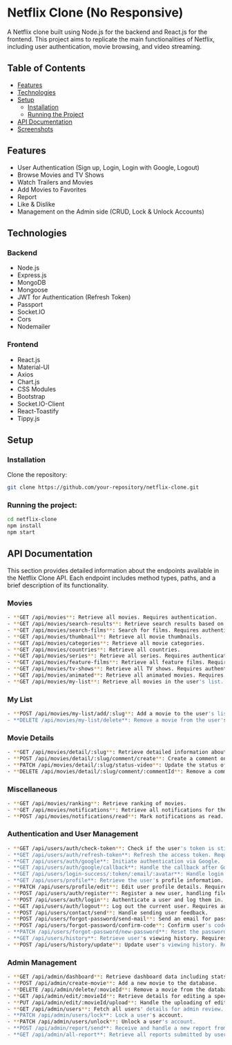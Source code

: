 # Netflix Clone (No Responsive)

A Netflix clone built using Node.js for the backend and React.js for the frontend. This project aims to replicate the main functionalities of Netflix, including user authentication, movie browsing, and video streaming.

## Table of Contents

- [Features](#features)
- [Technologies](#technologies)
- [Setup](#setup)
  - [Installation](#installation)
  - [Running the Project](#running-the-project)
- [API Documentation](#api-documentation)
- [Screenshots](#screenshots)

## Features

- User Authentication (Sign up, Login, Login with Google, Logout)
- Browse Movies and TV Shows
- Watch Trailers and Movies
- Add Movies to Favorites
- Report
- Like & Dislike
- Management on the Admin side (CRUD, Lock & Unlock Accounts)

## Technologies

### Backend
- Node.js
- Express.js
- MongoDB
- Mongoose
- JWT for Authentication (Refresh Token)
- Passport
- Socket.IO
- Cors
- Nodemailer

### Frontend
- React.js
- Material-UI
- Axios
- Chart.js
- CSS Modules
- Bootstrap
- Socket.IO-Client
- React-Toastify
- Tippy.js

## Setup

### Installation

Clone the repository:

```bash
git clone https://github.com/your-repository/netflix-clone.git
```

### Running the project:
```bash
cd netflix-clone
npm install
npm start
```

## API Documentation

This section provides detailed information about the endpoints available in the Netflix Clone API. Each endpoint includes method types, paths, and a brief description of its functionality.

### Movies
```bash
- **GET /api/movies**: Retrieve all movies. Requires authentication.
- **GET /api/movies/search-results**: Retrieve search results based on query parameters.
- **GET /api/movies/search-films**: Search for films. Requires authentication.
- **GET /api/movies/thumbnail**: Retrieve all movie thumbnails.
- **GET /api/movies/categories**: Retrieve all movie categories.
- **GET /api/movies/countries**: Retrieve all countries.
- **GET /api/movies/series**: Retrieve all series. Requires authentication.
- **GET /api/movies/feature-films**: Retrieve all feature films. Requires authentication.
- **GET /api/movies/tv-shows**: Retrieve all TV shows. Requires authentication.
- **GET /api/movies/animated**: Retrieve all animated movies. Requires authentication.
- **GET /api/movies/my-list**: Retrieve all movies in the user's list. Requires authentication.
```
### My List
```bash
- **POST /api/movies/my-list/add/:slug**: Add a movie to the user's list by slug. Requires authentication.
- **DELETE /api/movies/my-list/delete**: Remove a movie from the user's list. Requires authentication.
```
### Movie Details
```bash
- **GET /api/movies/detail/:slug**: Retrieve detailed information about a movie, including comments. Requires authentication.
- **POST /api/movies/detail/:slug/comment/create**: Create a comment on a movie.
- **PATCH /api/movies/detail/:slug/status-video**: Update the status of a video, such as marking it as liked or disliked.
- **DELETE /api/movies/detail/:slug/comment/:commentId**: Remove a comment from a movie.
```
### Miscellaneous
```bash
- **GET /api/movies/ranking**: Retrieve ranking of movies.
- **GET /api/movies/notifications**: Retrieve all notifications for the user. Requires authentication.
- **POST /api/movies/notifications/read**: Mark notifications as read. Requires authentication.
```
### Authentication and User Management
```bash
- **GET /api/users/auth/check-token**: Check if the user's token is still valid. Requires authentication.
- **GET /api/users/auth/refresh-token**: Refresh the access token. Requires authentication.
- **GET /api/users/auth/google**: Initiate authentication via Google.
- **GET /api/users/auth/google/callback**: Handle the callback after Google authentication.
- **GET /api/users/login-success/:token/:email/:avatar**: Handle login success and redirect with token, email, and avatar details.
- **GET /api/users/profile**: Retrieve the user's profile information. Requires authentication.
- **PATCH /api/users/profile/edit**: Edit user profile details. Requires authentication.
- **POST /api/users/auth/register**: Register a new user, handling file upload for the avatar.
- **POST /api/users/auth/login**: Authenticate a user and log them in.
- **GET /api/users/auth/logout**: Log out the current user. Requires authentication.
- **POST /api/users/contact/send**: Handle sending user feedback.
- **POST /api/users/forgot-password/send-mail**: Send an email for password recovery.
- **POST /api/users/forgot-password/confirm-code**: Confirm user's code received via email for password reset.
- **PATCH /api/users/forgot-password/new-password**: Reset the password after confirming the code.
- **GET /api/users/history**: Retrieve user's viewing history. Requires authentication.
- **POST /api/users/history/update**: Update user's viewing history. Requires authentication.
```
### Admin Management
```bash
- **GET /api/admin/dashboard**: Retrieve dashboard data including stats and overviews.
- **POST /api/admin/create-movie**: Add a new movie to the database.
- **DELETE /api/admin/delete/:movieId**: Remove a movie from the database using its ID.
- **GET /api/admin/edit/:movieId**: Retrieve details for editing a specific movie.
- **PUT /api/admin/edit/:movieId/upload**: Handle the uploading of edited movie details.
- **GET /api/admin/users**: Fetch all users' details for admin review.
- **PATCH /api/admin/users/lock**: Lock a user's account.
- **PATCH /api/admin/users/unlock**: Unlock a user's account.
- **POST /api/admin/report/send**: Receive and handle a new report from users.
- **GET /api/admin/all-report**: Retrieve all reports submitted by users.
```